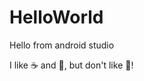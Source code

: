 HelloWorld
==========

Hello from android studio

I like :coffee: and :hamburger:, but don't like :beer:! 
